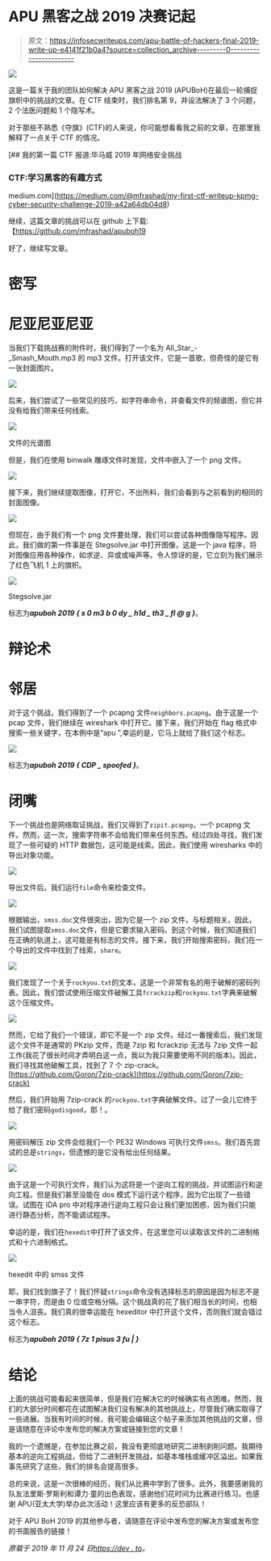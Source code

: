 # APU 黑客之战 2019 决赛记起

> 原文：<https://infosecwriteups.com/apu-battle-of-hackers-final-2019-write-up-e4141f21b0a4?source=collection_archive---------0----------------------->

![](img/4f19074a1b0ebf6f902e6263f86ca1c6.png)

这是一篇关于我的团队如何解决 APU 黑客之战 2019 (APUBoH)在最后一轮捕捉旗帜中的挑战的文章。在 CTF 结束时，我们排名第 9，并设法解决了 3 个问题，2 个法医问题和 1 个隐写术。

对于那些不熟悉《夺旗》(CTF)的人来说，你可能想看看我之前的文章，在那里我解释了一点关于 CTF 的情况。

[](https://medium.com/@mfrashad/my-first-ctf-writeup-kpmg-cyber-security-challenge-2019-a42a64db04d8) [## 我的第一篇 CTF 报道:毕马威 2019 年网络安全挑战

### CTF:学习黑客的有趣方式

medium.com](https://medium.com/@mfrashad/my-first-ctf-writeup-kpmg-cyber-security-challenge-2019-a42a64db04d8) 

继续，这篇文章的挑战可以在 github 上下载:
【https://github.com/mfrashad/apuboh19 

好了，继续写文章。

# 密写

# 尼亚尼亚尼亚

当我们下载挑战赛的附件时，我们得到了一个名为 All_Star_-_Smash_Mouth.mp3 的 mp3 文件。打开该文件，它是一首歌，但奇怪的是它有一张封面图片。

![](img/30f192d0a65414a1355744c9aedc6230.png)

后来，我们尝试了一些常见的技巧，如字符串命令，并查看文件的频谱图，但它并没有给我们带来任何线索。

![](img/ca5f7d3da9dab337dc983dbca1a9f11a.png)

文件的光谱图

但是，我们在使用 binwalk 雕琢文件时发现，文件中嵌入了一个 png 文件。

![](img/7241ff804cc8ff042455475393045e94.png)

接下来，我们继续提取图像，打开它，不出所料，我们会看到与之前看到的相同的封面图像。

![](img/f59bb0fbe36404bf30b60788f17c17d9.png)

但现在，由于我们有一个 png 文件要处理，我们可以尝试各种图像隐写程序。因此，我们做的第一件事是在 Stegsolve.jar 中打开图像，这是一个 java 程序，将对图像应用各种操作，如求逆、异或或噪声等。令人惊讶的是，它立刻为我们展示了红色飞机 1 上的旗帜。

![](img/b890db64e34d4c858be68f43e8d94414.png)

Stegsolve.jar

标志为***apuboh 2019 { s 0 m3 b 0 dy _ h1d _ th3 _ fl @ g }***。

# 辩论术

# 邻居

对于这个挑战，我们得到了一个 pcapng 文件`neighbors.pcapng`。由于这是一个 pcap 文件，我们继续在 wireshark 中打开它。接下来，我们开始在 flag 格式中搜索一些关键字，在本例中是“apu ”,幸运的是，它马上就给了我们这个标志。

![](img/c84c6968798bceb16e6e83142f3f516f.png)

标志为***apuboh 2019 { CDP _ spoofed }***。

# 闭嘴

下一个挑战也是网络取证挑战，我们又得到了`zipit.pcapng`，一个 pcapng 文件。然而，这一次，搜索字符串不会给我们带来任何东西。经过四处寻找，我们发现了一些可疑的 HTTP 数据包，这可能是线索。因此，我们使用 wiresharks 中的导出对象功能。

![](img/1f9da86c9d5b99259390f5797f6b7771.png)

导出文件后。我们运行`file`命令来检查文件。

![](img/33d5dff44eafeb2811384ec1556d0075.png)

根据输出，`smss.doc`文件很突出，因为它是一个 zip 文件，与标题相关。因此，我们试图提取`smss.doc`文件，但是它要求输入密码。到这个时候，我们知道我们在正确的轨道上，这可能是有标志的文件。接下来，我们开始搜索密码，我们在一个导出的文件中找到了线索，`share`。

![](img/bb81828df68d9a0f5f59e2046c45eefe.png)

我们发现了一个关于`rockyou.txt`的文本，这是一个非常有名的用于破解的密码列表。因此，我们尝试使用压缩文件破解工具`fcrackzip`和`rockyou.txt`字典来破解这个压缩文件。

![](img/7b886470ebd5860c5b6163ca6bcaad92.png)

然而，它给了我们一个错误，即它不是一个 zip 文件。经过一番搜索后，我们发现这个文件不是通常的 PKzip 文件，而是 7zip 和 fcrackzip 无法与 7zip 文件一起工作(我花了很长时间才弄明白这一点，我以为我只需要使用不同的版本)。因此，我们寻找其他破解工具，找到了 7 个 zip-crack。
[https://github.com/Goron/7zip-crack](https://github.com/Goron/7zip-crack)

然后，我们开始用 7zip-crack 的`rockyou.txt`字典破解文件。过了一会儿它终于给了我们密码`godisgood`，耶！。

![](img/ba704828eefd71ba476b1a4820b74732.png)

用密码解压 zip 文件会给我们一个 PE32 Windows 可执行文件`smss`。我们首先尝试的总是`strings`，但遗憾的是它没有给出任何结果。

![](img/523c55eda06f620063e51be8b86f05e6.png)

由于这是一个可执行文件，我们认为这将是一个逆向工程的挑战，并试图运行和逆向工程。但是我们甚至没能在 dos 模式下运行这个程序，因为它出现了一些错误。试图在 IDA pro 中对程序进行逆向工程只会让我们更加困惑，因为我们只能进行静态分析，而不能调试程序。

幸运的是，我们在`hexedit`中打开了该文件，在这里您可以读取该文件的二进制格式和十六进制格式。

![](img/bd571c57ae844023ddb23c181bac3c07.png)

hexedit 中的 smss 文件

耶，我们找到旗子了！我们怀疑`strings`命令没有选择标志的原因是因为标志不是一串字符，而是由 0 位或空格分隔。这个挑战真的花了我们相当长的时间，也相当令人沮丧。我们真的很幸运能在 hexeditor 中打开这个文件，否则我们就会错过这个标志。

标志为***apuboh 2019 { 7z 1 pisus 3 fu | }***

# 结论

上面的挑战可能看起来很简单，但是我们在解决它的时候确实有点困难。然而，我们的大部分时间都花在试图解决我们没有解决的其他挑战上，尽管我们确实取得了一些进展。当我有时间的时候，我可能会编辑这个帖子来添加其他挑战的文章，但是请随意在评论中发布您的解决方案或链接到您的文章！

我的一个遗憾是，在参加比赛之前，我没有更彻底地研究二进制剥削问题。我期待基本的逆向工程挑战，但给了二进制开发挑战，如基本堆栈或缓冲区溢出。如果我事先研究了这些，我们的排名会提高很多。

总的来说，这是一次很棒的经历，我们从比赛中学到了很多。此外，我要感谢我的队友法里斯·罗斯利和谭力·童的出色表现，感谢他们花时间为比赛进行练习。也感谢 APU(亚太大学)举办此次活动！这里应该有更多的反恐部队！

对于 APU BoH 2019 的其他参与者，请随意在评论中发布您的解决方案或发布您的书面报告的链接！

*原载于 2019 年 11 月 24 日*[*https://dev . to*](https://dev.to/mfrashad/apu-battle-of-hackers-final-2019-write-ups-19ad)*。*